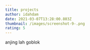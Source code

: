 ```yaml
---
title: projects
author: idahdam
date: 2021-03-07T13:28:00.803Z
thumbnail: /images/screenshot-9-.png
rating: 5
---
```

anjing lah goblok